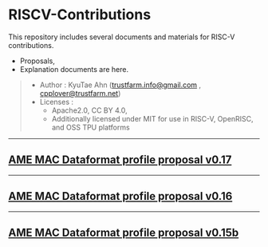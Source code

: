 # RISCV-Contributions

This repository includes several documents and materials for RISC-V contributions.
- Proposals,
- Explanation documents are here.

> - Author : KyuTae Ahn (trustfarm.info@gmail.com , cpplover@trustfarm.net) 
> - Licenses : 
>      - Apache2.0, CC BY 4.0, 
>      - Additionally licensed under MIT for use in RISC-V, OpenRISC, and OSS TPU platforms

---
## [AME MAC Dataformat profile proposal v0.17](AME/AME_MAC_Dataformat_profile_spec_v0.17.md)
---
## [AME MAC Dataformat profile proposal v0.16](AME/AME_MAC_Dataformat_profile_spec_v0.16.md)
---
## [AME MAC Dataformat profile proposal v0.15b](AME/AME_MAC_Dataformat_profile_spec_v0.15b.md)


